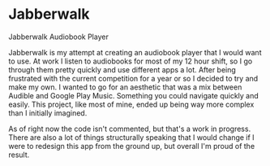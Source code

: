 # Jabberwalk
Jabberwalk Audiobook Player

Jabberwalk is my attempt at creating an audiobook player that I would want to use.
At work I listen to audiobooks for most of my 12 hour shift, so I go through them pretty quickly and use different apps a lot.
After being frustrated with the current competition for a year or so I decided to try and make my own. I wanted to go for an aesthetic that was a mix between
Audible and Google Play Music. Something you could navigate quickly and easily. This project, like most of mine, ended up being way more complex than I initially
imagined.

As of right now the code isn't commented, but that's a work in progress. There are also a lot of things structurally speaking that I would
change if I were to redesign this app from the ground up, but overall I'm proud of the result.
